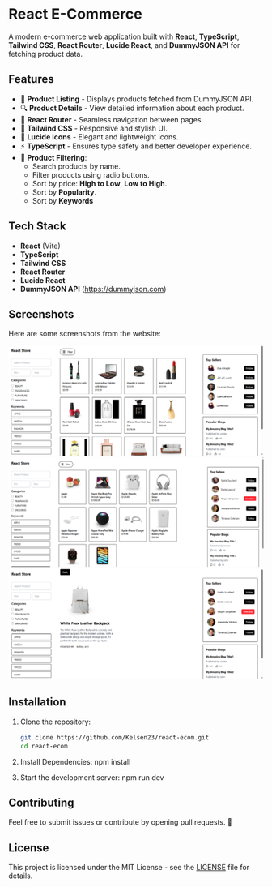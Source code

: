 # React E-Commerce

A modern e-commerce web application built with **React**, **TypeScript**, **Tailwind CSS**, **React Router**, **Lucide React**, and **DummyJSON API** for fetching product data.

## Features

- 🛒 **Product Listing** - Displays products fetched from DummyJSON API.
- 🔍 **Product Details** - View detailed information about each product.
- 📍 **React Router** - Seamless navigation between pages.
- 🎨 **Tailwind CSS** - Responsive and stylish UI.
- 🔗 **Lucide Icons** - Elegant and lightweight icons.
- ⚡ **TypeScript** - Ensures type safety and better developer experience.
- 🔎 **Product Filtering**:
  - Search products by name.
  - Filter products using radio buttons.
  - Sort by price: **High to Low**, **Low to High**.
  - Sort by **Popularity**.
  - Sort by **Keywords**

## Tech Stack

- **React** (Vite)
- **TypeScript**
- **Tailwind CSS**
- **React Router**
- **Lucide React**
- **DummyJSON API** (https://dummyjson.com)

## Screenshots

Here are some screenshots from the website:

![Screenshot 1](./public/screenshot1.png)
![Screenshot 2](./public/screenshot2.PNG)
![Screenshot 3](./public/screenshot3.PNG)


## Installation

1. Clone the repository:

   ```bash
   git clone https://github.com/Kelsen23/react-ecom.git
   cd react-ecom

2. Install Dependencies:
    npm install

3. Start the development server:
    npm run dev

## Contributing
  Feel free to submit issues or contribute by opening pull requests. 🎉

## License
  This project is licensed under the MIT License - see the [LICENSE](LICENSE) file for details.

